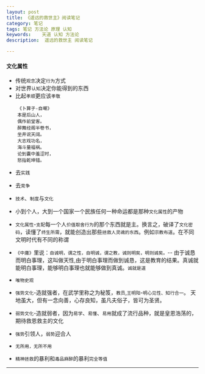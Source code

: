 ```yaml
---
layout: post  
title: 《遥远的救世主》阅读笔记
category: 笔记  
tags: 笔记 方法论 原理 认知
keywords:    天道 认知 方法论 
description:  遥远的救世主 阅读笔记

---
```


#### 文化属性

- 传统`观念`决定`行为`方式
- 对世界`认知`决定你能得到的东西
- 比起`孝顺`更应该`孝敬`

```
    《卜算子-自嘲》
    本是后山人，
    偶作前堂客。
    醉舞经阁半卷书，
    坐井说天阔。
    大志戏功名，
    海斗量福祸。
    论到囊中羞涩时，
    怒指乾坤错。
```
- 去`实践`
- 去`竞争`

- `技术`、`制度`与`文化`
- 小到个人，大到一个国家一个民族任何一种命运都是那种`文化属性`的产物
- `文化属性`-`支配`每一个人`价值取舍行为`的那个东西就是主。换言之，破译了`文化密码`，读懂了`终生所需`，就能创造出那些`拯救人灵魂的东西`。例如`宗教布道`。在不同文明时代有不同的称谓
- `《中庸》`里说：`自诚明，谓之性，自明诚，谓之教，诚则明矣，明则诚矣。`-- 由于诚恳而明白事理，这叫做天性,由于明白事理而做到诚恳，这是教育的结果。真诚就能明白事理，能够明白事理也就能够做到真诚。`诚就是道`
- `唯物史观`
- `强势文化`-造就强者，在武学里称之为秘笈，`教员`,`王明阳`-`明心见性、知行合一`。 天地虽大，但有一念向善，心存良知，虽凡夫俗子，皆可为圣贤。
- `弱势文化`-造就弱者，因为`易学`、`易懂`、`易用`就成了流行品种，就是皇恩浩荡的，期待救恩救主的文化
- `强势`引领人，`弱势`迎合人
- `无所用，无所不用`
- `精神拯救`的暴利和`毒品麻醉`的暴利`完全等值`

---